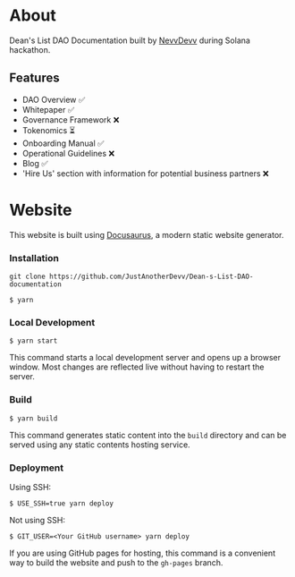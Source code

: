 # About

Dean's List DAO Documentation built by [NevvDevv](https://github.com/JustAnotherDevv) during Solana hackathon.

## Features

- DAO Overview ✅
- Whitepaper ✅
- Governance Framework ❌
- Tokenomics ⏳
- Onboarding Manual ✅
- Operational Guidelines ❌
- Blog ✅
- 'Hire Us' section with information for potential business partners ❌

# Website

This website is built using [Docusaurus](https://docusaurus.io/), a modern static website generator.

### Installation

```
git clone https://github.com/JustAnotherDevv/Dean-s-List-DAO-documentation

```

```
$ yarn
```

### Local Development

```
$ yarn start
```

This command starts a local development server and opens up a browser window. Most changes are reflected live without having to restart the server.

### Build

```
$ yarn build
```

This command generates static content into the `build` directory and can be served using any static contents hosting service.

### Deployment

Using SSH:

```
$ USE_SSH=true yarn deploy
```

Not using SSH:

```
$ GIT_USER=<Your GitHub username> yarn deploy
```

If you are using GitHub pages for hosting, this command is a convenient way to build the website and push to the `gh-pages` branch.
